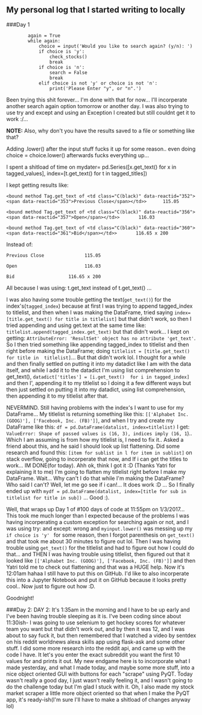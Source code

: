 ## My personal log that I started writing to locally

###Day 1

```
        again = True
        while again:
            choice = input('Would you like to search again? (y/n): ')
            if choice is 'y':
                check_stocks()
                break
            if choice is 'n':
                search = False
                break
            elif choice is not 'y' or choice is not 'n':
                print('Please Enter "y", or "n".')
```

Been trying this shit forever... I'm done with that for now... I'll incorperate another search again option tomorrow or another day.
I was also trying to use try and except and using an Exception I created but still couldnt get it to work :/...
 
**NOTE:** Also, why don't you have the results saved to a file or something like that?
 
Adding .lower() after the input stuff fucks it up for some reason.. even doing choice = choice.lower() afterwards fucks everything up...

I spent a shitload of time on mydater= pd.Series([x.get_text() for x in tagged_values], index=[t.get_text() for t in tagged_titles])
 
I kept getting results like:
 ```
 <bound method Tag.get_text of <td class="C(black)" data-reactid="352"><span data-reactid="353">Previous Close</span></td>>      115.05
    
 <bound method Tag.get_text of <td class="C(black)" data-reactid="356"><span data-reactid="357">Open</span></td>>       116.03
    
 <bound method Tag.get_text of <td class="C(black)" data-reactid="360"><span data-reactid="361">Bid</span></td>>       116.65 x 200
 ```

Instead of:

```
Previous Close               115.05

Open                         116.03

Bid                    116.65 x 200
```

All because I was using: t.get_text instead of t.get_text() ...

I was also having some trouble getting the text(`get_text()`) for the index's(`tagged_index`) because at first I was trying to append
tagged_index to titlelist, and then when I was making the DataFrame, tried saying `index=[title.get_text() for title in titlelist]` but
that didn't work, so then I tried appending and using get.text at the same time like: `titlelist.append(tagged_index.get_text)` but that
didn't work... I kept on getting: `AttributeError: 'ResultSet' object has no attribute 'get_text'`. So I then tried something like 
appending tagged_index to titlelist and then right before making the DataFrame; doing `titlelist = [title.get_text() for title in 
titlelist]`... But that didn't work lol. I thought for a while and then finally settled on putting it into my datadict like I am with 
the data itself, and while I add it to the datadict I'm using list comprehension to get_text(),  `datadict['titles'] = [i.get_text() 
for i in tagged_index]` and then I', appending it to my titlelist so I doing it a few different ways but then just settled on putting it
into my datadict, using list comprehension, then appending it to my titlelist after that.

NEVERMIND. Still having problems with the index's I want to use for my DataFrame... My titlelist is returning something like this: 
`[['Alphabet Inc. (GOOG)'], ['Facebook, Inc. (FB)']]`, and when I try and create my DataFrame like this:
`df = pd.DataFrame(datalist, index=titlelist)` I get: `ValueError: Shape of passed values is (16, 3), indices imply (16, 1`).. Which
I am assuming is from how my titlelist is, I need to fix it.. Asked a friend about this, and he said I should look up list flattening.
Did some research and found this: `[item for sublist in l for item in sublist]` on stack overflow, going to incorperate that now, and If
i can get the titles to work... IM DONE(for today). Ahh ok, think I got it :D (Thanks Yatri for explaining it to me) I'm going to
flatten my titlelist right before I make my DataFrame. Wait... Why can't I do that while I'm making the DataFrame? Who said I
can't? Well, let me go see if i can!... It does work :D ... So I finally ended up with
`mydf = pd.DataFrame(datalist, index=[title for sub in titlelist for title in sub])` ... Good :).

Well, that wraps up Day 1 of #100 days of code at 11:55pm on 1/3/2017... This took me much longer than I expected because of the 
problems I was having incorperating a custom exception for searching again or not, and I was using try: and except: wrong and 
`myinput.lower()` was messing up my `if choice is 'y' ` for some reason, then I forgot parenthesis on `get_text()` and that took me 
about 30 minutes to figure out lol. Then I was having trouble using `get_text()` for the titlelist and had to figure out how I could do
that... and THEN I was having trouble using titlelist, then figured out that it looked like 
`[['Alphabet Inc. (GOOG)'], ['Facebook, Inc. (FB)']]` and then Yatri told me to check out flattening and that was a HUGE help. Now it's
12:01am hahaa I still have to put this on GitHub. I'd like to also incorperate this into a Jupyter Notebook and put it on GitHub because
it looks pretty cool.. Now just to figure out how :D.

Goodnight!



###Day 2:
DAY 2:
It's 1:35am in the morning and I have to be up early and I've been having trouble sleeping as it is. I've been coding since about 11:30ish- I was going to use selenium to get hockey scores for whatever team you want
but that didn't work out, and by then it was 12, and I was about to say fuck it, but then remembered that I watched a video by sentdex on his reddit worldnews alexa skills app using flask-ask and some other stuff. I
did some more research into the reddit api, and came up with the code I have. It let's you enter the exact subreddit you want the first 10 values for and prints it out. My new endgame here is to incorporate what I made
yesterday, and what I made today, and maybe some more stuff, into a nice object oriented GUI with buttons for each "scrape" using PyQT. Today wasn't really a good day, I just wasn't really feeling it, and I wasn't going
to do the challenge today but I'm glad I stuck with it. Oh, I also made my stock market scraper a little more object oriented so that when I make the PyQT app, it's ready-ish(I'm sure I'll have to make a shitload of 
changes anyway lol)
